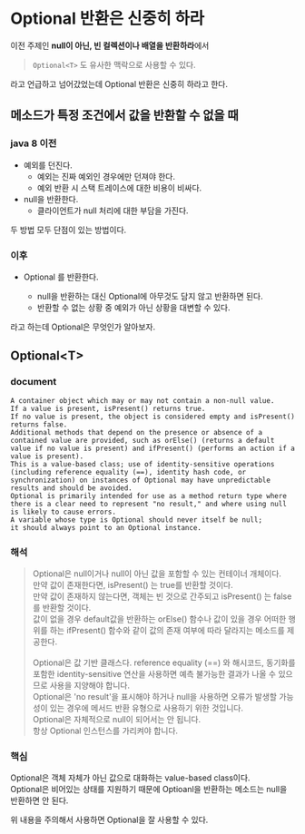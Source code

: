 # Optional 반환은 신중히 하라
이전 주제인 **null이 아닌, 빈 컬렉션이나 배열을 반환하라**에서 
> `Optional<T>` 도 유사한 맥락으로 사용할 수 있다.

라고 언급하고 넘어갔었는데 Optional 반환은 신중히 하라고 한다. <br>

## 메소드가 특정 조건에서 값을 반환할 수 없을 때 
### java 8 이전
* 예외를 던진다.
  * 예외는 진짜 예외인 경우에만 던져야 한다.
  * 예외 반환 시 스택 트레이스에 대한 비용이 비싸다.
* null을 반환한다.
  * 클라이언트가 null 처리에 대한 부담을 가진다.
    
두 방법 모두 단점이 있는 방법이다. 

### 이후
* Optional<T> 를 반환한다.
    * null을 반환하는 대신 Optional<T>에 아무것도 담지 않고 반환하면 된다.
    * 반환할 수 없는 상황 중 예외가 아닌 상황을 대변할 수 있다.

라고 하는데 Optional은 무엇인가 알아보자.

## Optional\<T>
### document 
```
A container object which may or may not contain a non-null value.
If a value is present, isPresent() returns true.
If no value is present, the object is considered empty and isPresent() returns false.
Additional methods that depend on the presence or absence of a contained value are provided, such as orElse() (returns a default value if no value is present) and ifPresent() (performs an action if a value is present).
This is a value-based class; use of identity-sensitive operations (including reference equality (==), identity hash code, or synchronization) on instances of Optional may have unpredictable results and should be avoided.
Optional is primarily intended for use as a method return type where there is a clear need to represent "no result," and where using null is likely to cause errors.
A variable whose type is Optional should never itself be null;
it should always point to an Optional instance.
```
### 해석
> Optional은 null이거나 null이 아닌 값을 포함할 수 있는 컨테이너 개체이다. <br>
> 만약 값이 존재한다면, isPresent() 는 true를 반환할 것이다. <br>
> 만약 값이 존재하지 않는다면, 객체는 빈 것으로 간주되고 isPresent() 는 false를 반환할 것이다. <br>
> 값이 없을 경우 default값을 반환하는 orElse() 함수나 값이 있을 경우 어떠한 행위를 하는 ifPresent() 함수와 같이 값의 존재 여부에 따라 달라지는 메소드를 제공한다. <br>   
> Optional은 값 기반 클래스다. reference equality (==) 와 해시코드, 동기화를 포함한 identity-sensitive 연산을 사용하면 예측 불가능한 결과가 나올 수 있으므로 사용을 지양해야 합니다. <br>
> Optional은 'no result'을 표시해야 하거나 null을 사용하면 오류가 발생할 가능성이 있는 경우에 메서드 반환 유형으로 사용하기 위한 것입니다. <br> 
> Optional은 자체적으로 null이 되어서는 안 됩니다. <br>
> 항상 Optional 인스턴스를 가리켜야 합니다.  <br>

### 핵심
Optional은 객체 자체가 아닌 값으로 대화하는 value-based class이다. <br> 
Optional은 비어있는 상태를 지원하기 때문에 Optioanl을 반환하는 메소드는 null을 반환하면 안 된다. <br>

위 내용을 주의해서 사용하면 Optional을 잘 사용할 수 있다. <br>
